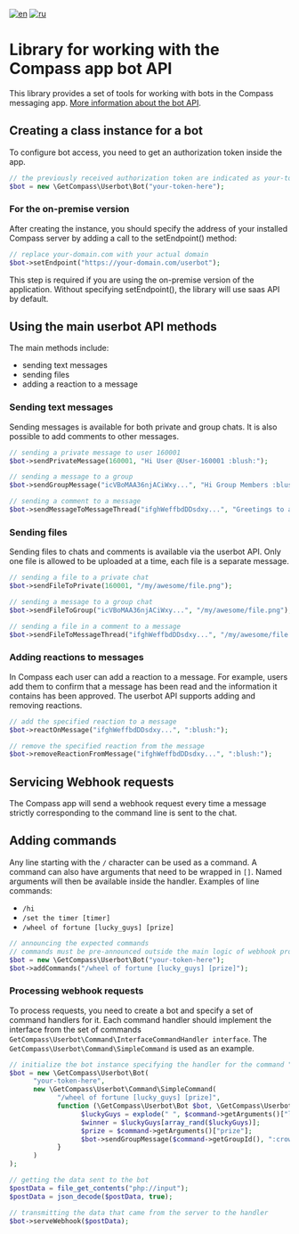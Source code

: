 [![en](https://img.shields.io/badge/lang-en-green.svg)](https://github.com/getCompass/php_lib_userbot/blob/master/README.md)
[![ru](https://img.shields.io/badge/lang-ru-green.svg)](https://github.com/getCompass/php_lib_userbot/blob/master/README_ru.md)

# Library for working with the Compass app bot API
This library provides a set of tools for working with bots in the Compass messaging app. [More information about the bot API](https://github.com/getCompass/userbot).
## Creating a class instance for a bot
To configure bot access, you need to get an authorization token inside the app.
```php
// the previously received authorization token are indicated as your-token-here
$bot = new \GetCompass\Userbot\Bot("your-token-here");
```

### For the on-premise version
After creating the instance, you should specify the address of your installed Compass server
by adding a call to the setEndpoint() method:
```php
// replace your-domain.com with your actual domain
$bot->setEndpoint("https://your-domain.com/userbot");
```
This step is required if you are using the on-premise version of the application.
Without specifying setEndpoint(), the library will use saas API by default.

## Using the main userbot API methods
The main methods include:
- sending text messages
- sending files
- adding a reaction to a message

### Sending text messages
Sending messages is available for both private and group chats. It is also possible to add comments to other messages.
```php
// sending a private message to user 160001
$bot->sendPrivateMessage(160001, "Hi User @User-160001 :blush:");

// sending a message to a group
$bot->sendGroupMessage("icVBoMAA36njACiWxy...", "Hi Group Members :blush:");

// sending a comment to a message
$bot->sendMessageToMessageThread("ifghWeffbdDDsdxy...", "Greetings to all participants in the discussion :blush:");
```
### Sending files
Sending files to chats and comments is available via the userbot API. Only one file is allowed to be uploaded at a time, each file is a separate message.
```php
// sending a file to a private chat
$bot->sendFileToPrivate(160001, "/my/awesome/file.png");

// sending a message to a group chat
$bot->sendFileToGroup("icVBoMAA36njACiWxy...", "/my/awesome/file.png");

// sending a file in a comment to a message
$bot->sendFileToMessageThread("ifghWeffbdDDsdxy...", "/my/awesome/file.png");
```
### Adding reactions to messages
In Compass each user can add a reaction to a message. For example, users add them to confirm that a message has been read and the information it contains has been approved. The userbot API supports adding and removing reactions.
```php
// add the specified reaction to a message
$bot->reactOnMessage("ifghWeffbdDDsdxy...", ":blush:");

// remove the specified reaction from the message
$bot->removeReactionFromMessage("ifghWeffbdDDsdxy...", ":blush:");
```

## Servicing Webhook requests
The Compass app will send a webhook request every time a message strictly corresponding to the command line is sent to the chat.
## Adding commands
Any line starting with the `/` character can be used as a command. A command can also have arguments that need to be wrapped in `[]`. Named arguments will then be available inside the handler. Examples of line commands:
* `/hi`
* `/set the timer [timer]`
* `/wheel of fortune [lucky_guys] [prize]`

```php
// announcing the expected commands
// commands must be pre-announced outside the main logic of webhook processing
$bot = new \GetCompass\Userbot\Bot("your-token-here");
$bot->addCommands("/wheel of fortune [lucky_guys] [prize]");
```
### Processing webhook requests
To process requests, you need to create a bot and specify a set of command handlers for it. Each command handler should implement the interface from the set of commands `GetCompass\Userbot\Command\InterfaceCommandHandler interface`. The `GetCompass\Userbot\Command\SimpleCommand` is used as an example.

```php
// initialize the bot instance specifying the handler for the command "/wheel of fortune [lucky_guys] [prize]"
$bot = new \GetCompass\Userbot\Bot(
      "your-token-here",
      new \GetCompass\Userbot\Command\SimpleCommand(
            "/wheel of fortune [lucky_guys] [prize]",
            function (\GetCompass\Userbot\Bot $bot, \GetCompass\Userbot\Dto\Command $command) {
                  $luckyGuys = explode(" ", $command->getArguments()["lucky_guys"]);
                  $winner = $luckyGuys[array_rand($luckyGuys)];
                  $prize = $command->getArguments()["prize"];
                  $bot->sendGroupMessage($command->getGroupId(), ":crown: and the winner is — ++$winner++, taking with them --$prize--");
            }
      )
);

// getting the data sent to the bot
$postData = file_get_contents("php://input");
$postData = json_decode($postData, true);

// transmitting the data that came from the server to the handler
$bot->serveWebhook($postData);
```